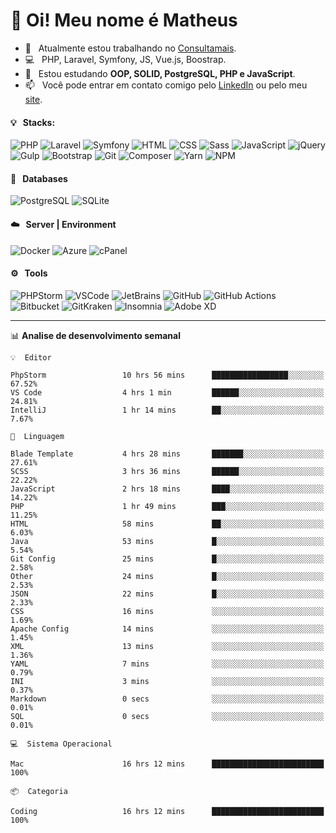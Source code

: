# 👋 Oi! Meu nome é Matheus

- 🔭 &nbsp; Atualmente estou trabalhando no [Consultamais](https://consultamais.com.br/).
- 💻 &nbsp; PHP, Laravel, Symfony, JS, Vue.js, Boostrap.
- 🌱 &nbsp; Estou estudando **OOP, SOLID, PostgreSQL, PHP e JavaScript**.
- 📫 &nbsp; Você pode entrar em contato comigo pelo [LinkedIn](https://www.linkedin.com/in/matheuscamargoxavier/) ou pelo meu [site](https://matheuscamargo.co).

#### 💡 &nbsp; Stacks:
![PHP](https://img.shields.io/badge/-PHP-777BB4?&logo=php&logoColor=FFFFFF)
![Laravel](https://img.shields.io/badge/-Laravel-FF2D20?&logo=laravel&logoColor=FFFFFF)
![Symfony](https://img.shields.io/badge/-Symfony-000000?&logo=symfony&logoColor=FFFFFF)
![HTML](https://img.shields.io/badge/-HTML-E34F26?&logo=html5&logoColor=FFFFFF)
![CSS](https://img.shields.io/badge/-CSS-1572B6?&logo=css3&logoColor=FFFFFF)
![Sass](https://img.shields.io/badge/-Sass-CC6699?&logo=sass&logoColor=FFFFFF)
![JavaScript](https://img.shields.io/badge/-JavaScript-F7DF1E?&logo=javascript&logoColor=FFFFFF)
![jQuery](https://img.shields.io/badge/-jQuery-0769AD?&logo=jquery&logoColor=FFFFFF)
![Gulp](https://img.shields.io/badge/-Gulp-CF4647?&logo=gulp&logoColor=FFFFFF)
![Bootstrap](https://img.shields.io/badge/-Bootstrap-7952B3?&logo=bootstrap&logoColor=FFFFFF)
![Git](https://img.shields.io/badge/-Git-F05032?&logo=git&logoColor=FFFFFF)
![Composer](https://img.shields.io/badge/-Composer-885630?&logo=composer&logoColor=FFFFFF)
![Yarn](https://img.shields.io/badge/-Yarn-2C8EBB?&logo=yarn&logoColor=FFFFFF)
![NPM](https://img.shields.io/badge/-npm-CB3837?&logo=npm&logoColor=FFFFFF)

#### 💾 &nbsp; Databases
![PostgreSQL](https://img.shields.io/badge/-PostgreSQL-336791?&logo=PostgreSQL&logoColor=FFFFFF)
![SQLite](https://img.shields.io/badge/-SQLite-003B57?&logo=SQLite&logoColor=FFFFFF)

#### ☁️ &nbsp; Server | Environment
![Docker](https://img.shields.io/badge/-Docker-2496ED?&logo=docker&logoColor=FFFFFF)
![Azure](https://img.shields.io/badge/-Azure-0089D6?&logo=microsoft%20azure&logoColor=FFFFFF)
![cPanel](https://img.shields.io/badge/-cPanel-FF6C2C?&logo=cpanel&logoColor=FFFFFF)

#### ⚙️ &nbsp; Tools
![PHPStorm](https://img.shields.io/badge/-PHPStorm-000000?&logo=PHPStorm&logoColor=FFFFFF)
![VSCode](https://img.shields.io/badge/-VSCode-007ACC?&logo=Visual%20Studio%20Code&logoColor=FFFFFF) 
![JetBrains](https://img.shields.io/badge/-JetBrains-000000?&logo=jetbrains&logoColor=FFFFFF) 
![GitHub](https://img.shields.io/badge/-GitHub-181717?&logo=github&logoColor=FFFFFF) 
![GitHub Actions](https://img.shields.io/badge/-GitHub%20Actions-181717?&logo=GitHub%20Actions&logoColor=FFFFFF) 
![Bitbucket](https://img.shields.io/badge/-Bitbucket-0052CC?&logo=bitbucket&logoColor=FFFFFF)
![GitKraken](https://img.shields.io/badge/-GitKraken-179287?&logo=GitKraken&logoColor=FFFFFF)
![Insomnia](https://img.shields.io/badge/-Insomnia-5849BE?&logo=Insomnia&logoColor=FFFFFF)
![Adobe XD](https://img.shields.io/badge/-Adobe%20XD-FF61F6?&logo=adobe%20xd&logoColor=FFFFFF) 
_______

📊  **Analise de desenvolvimento semanal**
```text
💡  Editor

PhpStorm                 10 hrs 56 mins      █████████████████░░░░░░░░     67.52%
VS Code                  4 hrs 1 min         ██████░░░░░░░░░░░░░░░░░░░     24.81%
IntelliJ                 1 hr 14 mins        ██░░░░░░░░░░░░░░░░░░░░░░░      7.67%
```
```text
💬  Linguagem

Blade Template           4 hrs 28 mins       ███████░░░░░░░░░░░░░░░░░░     27.61%
SCSS                     3 hrs 36 mins       ██████░░░░░░░░░░░░░░░░░░░     22.22%
JavaScript               2 hrs 18 mins       ████░░░░░░░░░░░░░░░░░░░░░     14.22%
PHP                      1 hr 49 mins        ███░░░░░░░░░░░░░░░░░░░░░░     11.25%
HTML                     58 mins             ██░░░░░░░░░░░░░░░░░░░░░░░      6.03%
Java                     53 mins             █░░░░░░░░░░░░░░░░░░░░░░░░      5.54%
Git Config               25 mins             █░░░░░░░░░░░░░░░░░░░░░░░░      2.58%
Other                    24 mins             █░░░░░░░░░░░░░░░░░░░░░░░░      2.53%
JSON                     22 mins             █░░░░░░░░░░░░░░░░░░░░░░░░      2.33%
CSS                      16 mins             ░░░░░░░░░░░░░░░░░░░░░░░░░      1.69%
Apache Config            14 mins             ░░░░░░░░░░░░░░░░░░░░░░░░░      1.45%
XML                      13 mins             ░░░░░░░░░░░░░░░░░░░░░░░░░      1.36%
YAML                     7 mins              ░░░░░░░░░░░░░░░░░░░░░░░░░      0.79%
INI                      3 mins              ░░░░░░░░░░░░░░░░░░░░░░░░░      0.37%
Markdown                 0 secs              ░░░░░░░░░░░░░░░░░░░░░░░░░      0.01%
SQL                      0 secs              ░░░░░░░░░░░░░░░░░░░░░░░░░      0.01%
```
```text
💻  Sistema Operacional

Mac                      16 hrs 12 mins      █████████████████████████       100%
```
```text
📦  Categoria

Coding                   16 hrs 12 mins      █████████████████████████       100%
```
